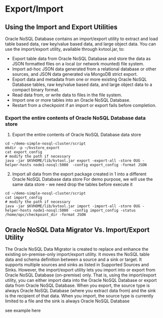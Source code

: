 # Export/Import

## Using the Import and Export Utilities

Oracle NoSQL Database contains an import/export utility to extract and load table based data, raw key/value based data, and large object data. 
You can use the import/export utility, available through kvtool.jar, to:
* Export table data from Oracle NoSQL Database and store the data as JSON formatted files on a local (or network mounted) file system.
* Import ad-hoc JSON data generated from a relational database or other sources, and JSON data generated via MongoDB strict export.
* Export data and metadata from one or more existing Oracle NoSQL Database tables, raw key/value based data, and large object data to a compact binary format.
* Read data from, or write data to files in the file system.
* Import one or more tables into an Oracle NoSQL Database.
* Restart from a checkpoint if an import or export fails before completion.

### Export the entire contents of Oracle NoSQL Database data store

1. Export the entire contents of Oracle NoSQL Database data store
````
cd ~/demo-simple-nosql-cluster/script
mkdir -p ~/kvstore_export
cat export_config
# modify the path if necessary
java -jar $KVHOME/lib/kvtool.jar export -export-all -store OUG -helper-hosts node1-nosql:5000  -config export_config -format JSON
````

2. Import all data from the export package created in 1 into a different Oracle NoSQL Database data store
For demo purpose, we will use the same data store - we need drop the tables before execute it

````
cd ~/demo-simple-nosql-cluster/script
cat import_config
# modify the path if necessary
java -jar $KVHOME/lib/kvtool.jar import -import-all -store OUG -helper-hosts node1-nosql:5000  -config import_config -status /home/opc/checkpoint_dir -format JSON	
````


## Oracle NoSQL Data Migrator Vs. Import/Export Utility 

The Oracle NoSQL Data Migrator is created to replace and enhance the existing on-premise-only import/export utility. 
It moves the NoSQL table data and schema definition between a source and a sink or target. 
It supports multiple sources and sinks as listed in Supported Sources and Sinks. 
However, the import/export utility lets you import into or export from Oracle NoSQL Database (on-premise) only. 
That is, using the import/export utility, you can either import data into the Oracle NoSQL Database or export data from Oracle NoSQL Database. 
When you export, the source type is always Oracle NoSQL Database (where you extract data from) and the sink is the recipient of that data. 
When you import, the source type is currently limited to a file and the sink is always Oracle NoSQL Database

see example here

